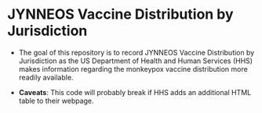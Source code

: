 # JYNNEOS Vaccine Distribution by Jurisdiction
 
- The goal of this repository is to record JYNNEOS Vaccine Distribution by Jurisdiction as the US Department of Health and Human Services (HHS) makes information regarding the monkeypox vaccine distribution more readily available.

- **Caveats**: This code will probably break if HHS adds an additional HTML table to their webpage.

